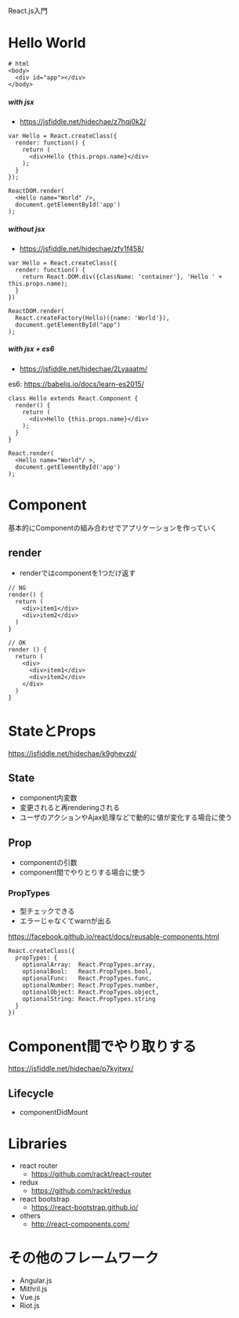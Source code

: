 React.js入門

# Hello World


```
# html
<body>
  <div id="app"></div>
</body>
```

##### with jsx
- https://jsfiddle.net/hidechae/z7hqj0k2/

```
var Hello = React.createClass({
  render: function() {
    return (
      <div>Hello {this.props.name}</div>
    );
  }
});

ReactDOM.render(
  <Hello name="World" />,
  document.getElementById('app')
);
```

##### without jsx
- https://jsfiddle.net/hidechae/zfv1f458/

```
var Hello = React.createClass({
  render: function() {
    return React.DOM.div({className: 'container'}, 'Hello ' + this.props.name);
  }
})

ReactDOM.render(
  React.createFactory(Hello)({name: 'World'}),
  document.getElementById("app")
);
```

##### with jsx + es6
- https://jsfiddle.net/hidechae/2Lyaaatm/

es6: https://babeljs.io/docs/learn-es2015/

```
class Hello extends React.Component {
  render() {
    return (
      <div>Hello {this.props.name}</div>
    );
  }
}

React.render(
  <Hello name="World"/ >,
  document.getElementById('app')
);
```


# Component

基本的にComponentの組み合わせでアプリケーションを作っていく

## render

- renderではcomponentを1つだけ返す

```
// NG
render() {
  return (
    <div>item1</div>
    <div>item2</div>
  )
}

// OK
render () {
  return (
    <div>
      <div>item1</div>
      <div>item2</div>
    </div>
  )
}
```

# StateとProps

https://jsfiddle.net/hidechae/k9ghevzd/

## State

- component内変数
- 変更されると再renderingされる
- ユーザのアクションやAjax処理などで動的に値が変化する場合に使う

## Prop

- componentの引数
- component間でやりとりする場合に使う

### PropTypes

- 型チェックできる
- エラーじゃなくてwarnが出る

https://facebook.github.io/react/docs/reusable-components.html

```
React.createClass({
  propTypes: {
    optionalArray:  React.PropTypes.array,
    optionalBool:   React.PropTypes.bool,
    optionalFunc:   React.PropTypes.func,
    optionalNumber: React.PropTypes.number,
    optionalObject: React.PropTypes.object,
    optionalString: React.PropTypes.string
  }
})
```

# Component間でやり取りする
https://jsfiddle.net/hidechae/p7kyjtwx/


## Lifecycle

- componentDidMount


# Libraries

- react router
  - https://github.com/rackt/react-router
- redux
  - https://github.com/rackt/redux
- react bootstrap
  - https://react-bootstrap.github.io/
- others
  - http://react-components.com/


# その他のフレームワーク

- Angular.js
- Mithril.js
- Vue.js
- Riot.js
